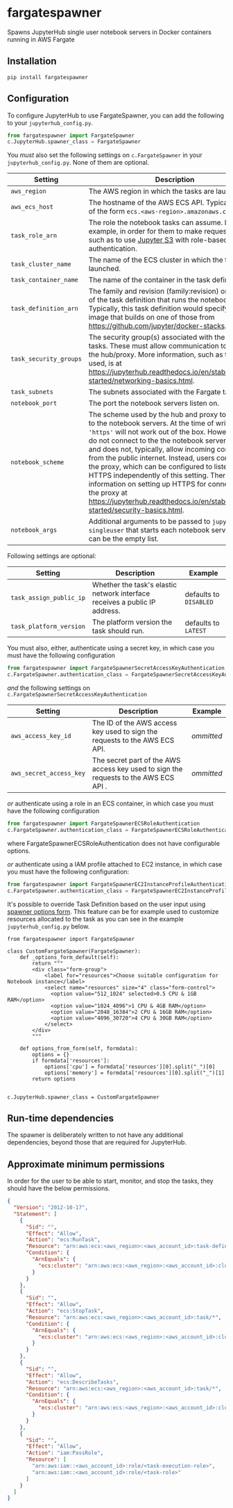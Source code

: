 # fargatespawner

Spawns JupyterHub single user notebook servers in Docker containers running in AWS Fargate

## Installation

```
pip install fargatespawner
```

## Configuration

To configure JupyterHub to use FargateSpawner, you can add the following to your `jupyterhub_config.py`.

```python
from fargatespawner import FargateSpawner
c.JupyterHub.spawner_class = FargateSpawner
```

You _must_ also set the following settings on `c.FargateSpawner` in your `jupyterhub_config.py`. None of them are optional.

| Setting | Description | Example |
| --- | --- | --- |
| `aws_region` | The AWS region in which the tasks are launched. | `'eu-west-1'` |
| `aws_ecs_host`  | The hostname of the AWS ECS API. Typically, this is of the form `ecs.<aws-region>.amazonaws.com`. | `'ecs.eu-west-1.amazonaws.com'` |
| `task_role_arn` | The role the notebook tasks can assume. For example, in order for them to make requests to AWS, such as to use [Jupyter S3](https://github.com/uktrade/jupyters3) with role-based authentication. | `'arn:aws:iam::123456789012:role/notebook-task'` |
| `task_cluster_name` | The name of the ECS cluster in which the tasks are launched. | `'jupyerhub-notebooks'` |
| `task_container_name` | The name of the container in the task definition. | `'jupyerhub-notebook'` |
| `task_definition_arn` | The family and revision (family:revision) or full ARN of the task definition that runs the notebooks. Typically, this task definition would specify a docker image that builds on one of those from https://github.com/jupyter/docker-stacks. | `'jupyterhub-notebook:7'` |
| `task_security_groups` | The security group(s) associated with the Fargate tasks. These must allow communication to and from the hub/proxy. More information, such as the ports used, is at https://jupyterhub.readthedocs.io/en/stable/getting-started/networking-basics.html. | `['sg-00026fc201a4e374b']` |
| `task_subnets` | The subnets associated with the Fargate tasks. | `['subnet-01fc5f15ac710c012']` |
| `notebook_port` | The port the notebook servers listen on. | `8888` |
| `notebook_scheme` | The scheme used by the hub and proxy to connect to the notebook servers. At the time of writing `'https'` will not work out of the box. However, users do not connect to the the notebook server directly, and does not, typically, allow incoming connections from the public internet. Instead, users connect to the proxy, which can be configured to listen on HTTPS independently of this setting. There is more information on setting up HTTPS for connections to the proxy at https://jupyterhub.readthedocs.io/en/stable/getting-started/security-basics.html. | `'http'` |
| `notebook_args` | Additional arguments to be passed to `jupyterhub-singleuser` that starts each notebook server. This can be the empty list. | `['--config=notebook_config.py']` |

Following settings are optional:

| Setting | Description | Example |
| --- | --- | --- |
| `task_assign_public_ip` | Whether the task's elastic network interface receives a public IP address. | defaults to `DISABLED` |
| `task_platform_version` | The platform version the task should run. | defaults to `LATEST` |

You must also, either, authenticate using a secret key, in which case you must have the following configuration

```python
from fargatespawner import FargateSpawnerSecretAccessKeyAuthentication
c.FargateSpawner.authentication_class = FargateSpawnerSecretAccessKeyAuthentication
```

_and_ the following settings on `c.FargateSpawnerSecretAccessKeyAuthentication`

| Setting | Description | Example |
| --- | --- | --- |
| `aws_access_key_id` | The ID of the AWS access key used to sign the requests to the AWS ECS API. | _ommitted_ |
| `aws_secret_access_key` | The secret part of the AWS access key used to sign the requests to the AWS ECS API .| _ommitted_ |

_or_ authenticate using a role in an ECS container, in which case you must have the following configuration

```python
from fargatespawner import FargateSpawnerECSRoleAuthentication
c.FargateSpawner.authentication_class = FargateSpawnerECSRoleAuthentication
```

where FargateSpawnerECSRoleAuthentication does not have configurable options.

_or_ authenticate using a IAM profile attached to EC2 instance, in which case you must have the following configuration:

```python
from fargatespawner import FargateSpawnerEC2InstanceProfileAuthentication
c.FargateSpawner.authentication_class = FargateSpawnerEC2InstanceProfileAuthentication
```

It's possible to override Task Definition based on the user input using [spawner options form](https://jupyterhub.readthedocs.io/en/stable/reference/spawners.html#spawner-options-form). This feature can be for example used to customize resources allocated to the task as you can see in the example `jupyterhub_config.py` below.

```
from fargatespawner import FargateSpawner

class CustomFargateSpawner(FargateSpawner):
    def _options_form_default(self):
        return """
        <div class="form-group">
            <label for="resources">Choose suitable configuration for Notebook instance</label>
            <select name="resources" size="4" class="form-control">
              <option value="512_1024" selected>0.5 CPU & 1GB RAM</option>
              <option value="1024_4096">1 CPU & 4GB RAM</option>
              <option value="2048_16384">2 CPU & 16GB RAM</option>
              <option value="4096_30720">4 CPU & 30GB RAM</option>
            </select>
        </div>
        """

    def options_from_form(self, formdata):
        options = {}
        if formdata['resources']:
            options['cpu'] = formdata['resources'][0].split("_")[0]
            options['memory'] = formdata['resources'][0].split("_")[1]
        return options


c.JupyterHub.spawner_class = CustomFargateSpawner
```

## Run-time dependencies

The spawner is deliberately written to not have any additional dependencies, beyond those that are required for JupyterHub.

## Approximate minimum permissions

In order for the user to be able to start, monitor, and stop the tasks, they should have the below permissions.

```json
{
  "Version": "2012-10-17",
  "Statement": [
    {
      "Sid": "",
      "Effect": "Allow",
      "Action": "ecs:RunTask",
      "Resource": "arn:aws:ecs:<aws_region>:<aws_account_id>:task-definition/<task_family>:*",
      "Condition": {
        "ArnEquals": {
          "ecs:cluster": "arn:aws:ecs:<aws_region>:<aws_account_id>:cluster/<cluster_name>"
        }
      }
    },
    {
      "Sid": "",
      "Effect": "Allow",
      "Action": "ecs:StopTask",
      "Resource": "arn:aws:ecs:<aws_region>:<aws_account_id>:task/*",
      "Condition": {
        "ArnEquals": {
          "ecs:cluster": "arn:aws:ecs:<aws_region>:<aws_account_id>:cluster/<cluster_name>"
        }
      }
    },
    {
      "Sid": "",
      "Effect": "Allow",
      "Action": "ecs:DescribeTasks",
      "Resource": "arn:aws:ecs:<aws_region>:<aws_account_id>:task/*",
      "Condition": {
        "ArnEquals": {
          "ecs:cluster": "arn:aws:ecs:<aws_region>:<aws_account_id>:cluster/<cluster_name>"
        }
      }
    },
    {
      "Sid": "",
      "Effect": "Allow",
      "Action": "iam:PassRole",
      "Resource": [
        "arn:aws:iam::<aws_account_id>:role/<task-execution-role>",
        "arn:aws:iam::<aws_account_id>:role/<task-role>"
      ]
    }
  ]
}
```
